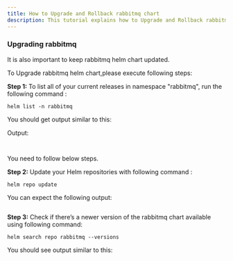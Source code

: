 ```yaml
---
title: How to Upgrade and Rollback rabbitmq chart 
description: This tutorial explains how to Upgrade and Rollback rabbitmq helm chart
---
```




### Upgrading rabbitmq

It is also important to keep rabbitmq helm chart updated. 

To Upgrade rabbitmq helm chart,please execute following steps:

**Step 1:** To list all of your current releases in namespace "rabbitmq", run the following command :

```execute
helm list -n rabbitmq
```
You should get output similar to this:

Output:
```
 
```

You need to follow below steps.

**Step 2:** Update your Helm repositories with following command :

```execute
helm repo update 
```

You can expect the following output:

```output

```

**Step 3:** Check if there’s a newer version of the rabbitmq chart available using following command:

```execute
helm search repo rabbitmq --versions
```

You should see output similar to this:

```

```